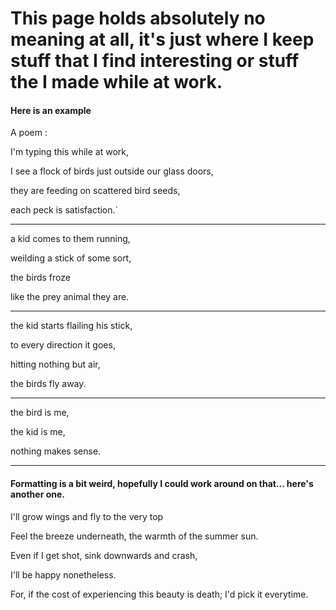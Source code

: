 # This page holds absolutely no meaning at all, it's just where I keep stuff that I find interesting or stuff the I made while at work.

#### Here is an example

A poem : 

I'm typing this while at work,

I see a flock of birds just outside our glass doors, 

they are feeding on scattered bird seeds,

each peck is satisfaction.`

-------------------

a kid comes to them running, 

weilding a stick of some sort,

the birds froze 

like the prey animal they are.

-----

the kid starts flailing his stick,

to every direction it goes,

hitting nothing but air, 

the birds fly away.

----

the bird is me,

the kid is me,

nothing makes sense.

----

#### Formatting is a bit weird, hopefully I could work around on that... here's another one.


I'll grow wings and fly to the very top

Feel the breeze underneath, the warmth of the summer sun.

Even if I get shot, sink downwards and crash,

I'll be happy nonetheless.


For, if the cost of experiencing this beauty is death; I'd pick it everytime.
